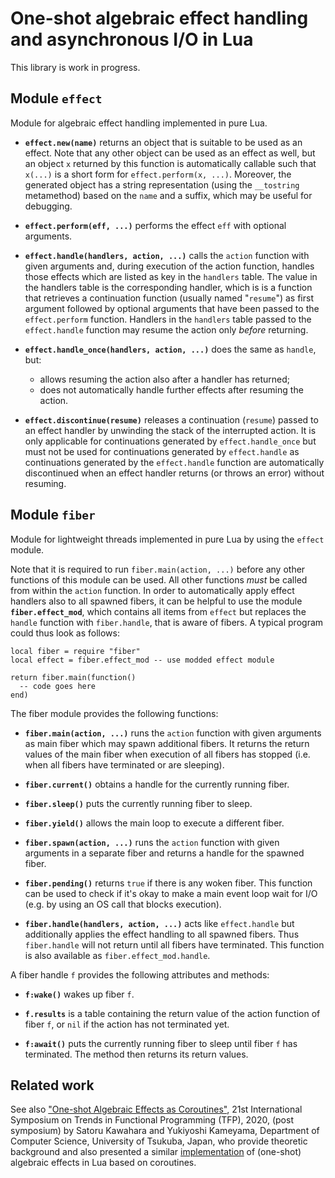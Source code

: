 # One-shot algebraic effect handling and asynchronous I/O in Lua

This library is work in progress.

## Module `effect`

Module for algebraic effect handling implemented in pure Lua.

  * **`effect.new(name)`** returns an object that is suitable to be used as an
    effect. Note that any other object can be used as an effect as well, but an
    object `x` returned by this function is automatically callable such that
    `x(...)` is a short form for `effect.perform(x, ...)`. Moreover, the
    generated object has a string representation (using the `__tostring`
    metamethod) based on the `name` and a suffix, which may be useful for
    debugging.

  * **`effect.perform(eff, ...)`** performs the effect `eff` with optional
    arguments.

  * **`effect.handle(handlers, action, ...)`** calls the `action` function with
    given arguments and, during execution of the action function, handles those
    effects which are listed as key in the `handlers` table. The value in the
    handlers table is the corresponding handler, which is is a function that
    retrieves a continuation function (usually named "`resume`") as first
    argument followed by optional arguments that have been passed to the
    `effect.perform` function. Handlers in the `handlers` table passed to the
    `effect.handle` function may resume the action only *before* returning.

  * **`effect.handle_once(handlers, action, ...)`** does the same as `handle`,
    but:

    * allows resuming the action also after a handler has returned;
    * does not automatically handle further effects after resuming the action.

  * **`effect.discontinue(resume)`** releases a continuation (`resume`) passed
    to an effect handler by unwinding the stack of the interrupted action. It
    is only applicable for continuations generated by `effect.handle_once` but
    must not be used for continuations generated by `effect.handle` as
    continuations generated by the `effect.handle` function are automatically
    discontinued when an effect handler returns (or throws an error) without
    resuming.

## Module `fiber`

Module for lightweight threads implemented in pure Lua by using the `effect`
module.

Note that it is required to run `fiber.main(action, ...)` before any other
functions of this module can be used. All other functions *must* be called from
within the `action` function.
In order to automatically apply effect handlers also to all spawned fibers, it
can be helpful to use the module **`fiber.effect_mod`**, which contains all
items from `effect` but replaces the `handle` function with `fiber.handle`,
that is aware of fibers.
A typical program could thus look as follows:

```
local fiber = require "fiber"
local effect = fiber.effect_mod -- use modded effect module

return fiber.main(function()
  -- code goes here
end)
```

The fiber module provides the following functions:

  * **`fiber.main(action, ...)`** runs the `action` function with given
    arguments as main fiber which may spawn additional fibers. It returns the
    return values of the main fiber when execution of all fibers has stopped
    (i.e. when all fibers have terminated or are sleeping).

  * **`fiber.current()`** obtains a handle for the currently running fiber.

  * **`fiber.sleep()`** puts the currently running fiber to sleep.

  * **`fiber.yield()`** allows the main loop to execute a different fiber.

  * **`fiber.spawn(action, ...)`** runs the `action` function with given
    arguments in a separate fiber and returns a handle for the spawned fiber.

  * **`fiber.pending()`** returns `true` if there is any woken fiber. This
    function can be used to check if it's okay to make a main event loop wait
    for I/O (e.g. by using an OS call that blocks execution).

  * **`fiber.handle(handlers, action, ...)`** acts like `effect.handle` but
    additionally applies the effect handling to all spawned fibers. Thus
    `fiber.handle` will not return until all fibers have terminated.
    This function is also available as `fiber.effect_mod.handle`.

A fiber handle `f` provides the following attributes and methods:

  * **`f:wake()`** wakes up fiber `f`.

  * **`f.results`** is a table containing the return value of the action
    function of fiber `f`, or `nil` if the action has not terminated yet.

  * **`f:await()`** puts the currently running fiber to sleep until fiber `f`
    has terminated. The method then returns its return values.

## Related work

See also ["One-shot Algebraic Effects as Coroutines"](http://logic.cs.tsukuba.ac.jp/~sat/pdf/tfp2020-postsymposium.pdf), 21st International Symposium on Trends in Functional Programming (TFP), 2020, (post symposium) by Satoru Kawahara and Yukiyoshi Kameyama, Department of Computer Science, University of Tsukuba, Japan, who provide theoretic background and also presented a similar [implementation](https://github.com/Nymphium/eff.lua) of (one-shot) algebraic effects in Lua based on coroutines.

